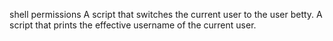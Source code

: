 shell permissions
A script that switches the current user to the user betty. 
A script that prints the effective username of the current user.
